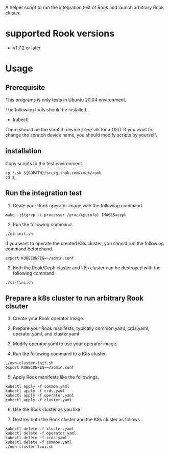 A helper script to run the integration test of Rook and launch arbitrary Rook cluster.

# supported Rook versions

- v1.7.2 or later

# Usage

## Prerequisite

This programs is only tests in Ubuntu 20.04 environment.

The following tools should be installed.

- kubectl

There should be the scratch device `/dev/sdb` for a OSD. If you want to change the scratch device name, you should modify scripts by yourself.

## installation

Copy scripts to the test environment.

```console
cp *.sh ${GOPATH}/src/github.com/rook/rook
cd $_
```

## Run the integration test

1. Ceate your Rook operator image with the following command.

```console
make -j$(grep -c processor /proc/cpuinfo) IMAGES=ceph
```

2. Run the following command.

```console
./ci-init.sh
```

If you want to operate the created K8s cluster, you should run the following command beforehand.

```console
export KUBECONFIG=~/admin.conf
```

3. Both the Rook/Ceph cluster and k8s cluster can be destroyed with the following command.

```console
./ci-fini.sh
```

## Prepare a k8s cluster to run arbitrary Rook clsuter

1. Create your Rook operator image.

2. Prepare your Rook manifests, typically common.yaml, crds.yaml, operator.yaml, and cluster.yaml

3. Modify operator.yaml to use your operator image.

4. Run the following command to a K8s cluster.

```console
./own-cluster-init.sh
export KUBECONFIG=~/admin.conf
```

5. Apply Rook manifests like the followings.

```console
kubectl apply -f common.yaml
kubectl apply -f crds.yaml
kubectl apply -f operator.yaml
kubectl apply -f cluster.yaml
```

6. Use the Rook cluster as you like

7. Destroy both the Rook cluster and the K8s cluster as follows.

```
kubectl delete -f cluster.yaml
kubectl delete -f operator.yaml
kubectl delete -f crds.yaml
kubectl delete -f common.yaml
./own-cluster-fini.sh
```
